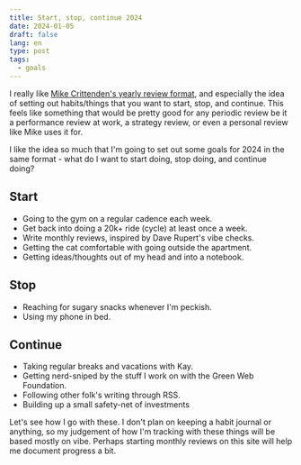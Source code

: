 ```yaml
---
title: Start, stop, continue 2024
date: 2024-01-05
draft: false
lang: en
type: post
tags:
  - goals
---
```


I really like [Mike Crittenden's yearly review format](https://critter.blog/2024/01/04/2023-in-review/), and especially the idea of setting out habits/things that you want to start, stop, and continue. This feels like something that would be pretty good for any periodic review be it a performance review at work, a strategy review, or even a personal review like Mike uses it for.

I like the idea so much that I'm going to set out some goals for 2024 in the same format - what do I want to start doing, stop doing, and continue doing?

## Start

- Going to the gym on a regular cadence each week.
- Get back into doing a 20k+ ride (cycle) at least once a week.
- Write monthly reviews, inspired by Dave Rupert's vibe checks.
- Getting the cat comfortable with going outside the apartment.
- Getting ideas/thoughts out of my head and into a notebook.

## Stop

- Reaching for sugary snacks whenever I'm peckish.
- Using my phone in bed.

## Continue

- Taking regular breaks and vacations with Kay.
- Getting nerd-sniped by the stuff I work on with the Green Web Foundation.
- Following other folk's writing through RSS.
- Building up a small safety-net of investments

Let's see how I go with these. I don't plan on keeping a habit journal or anything, so my judgement of how I'm tracking with these things will be based mostly on vibe. Perhaps starting monthly reviews on this site will help me document progress a bit.
